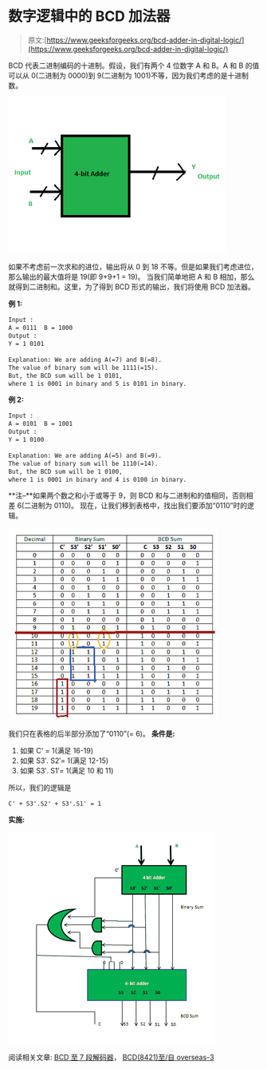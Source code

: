 # 数字逻辑中的 BCD 加法器

> 原文:[https://www.geeksforgeeks.org/bcd-adder-in-digital-logic/](https://www.geeksforgeeks.org/bcd-adder-in-digital-logic/)

BCD 代表二进制编码的十进制。假设，我们有两个 4 位数字 A 和 B。A 和 B 的值可以从 0(二进制为 0000)到 9(二进制为 1001)不等，因为我们考虑的是十进制数。

![](img/cd42634598fb9934a745b45e1dfec15c.png)

如果不考虑前一次求和的进位，输出将从 0 到 18 不等。但是如果我们考虑进位，那么输出的最大值将是 19(即 9+9+1 = 19)。
当我们简单地把 A 和 B 相加，那么就得到二进制和。这里，为了得到 BCD 形式的输出，我们将使用 BCD 加法器。

**例 1:**

```
Input :
A = 0111  B = 1000 
Output :
Y = 1 0101

Explanation: We are adding A(=7) and B(=8). 
The value of binary sum will be 1111(=15). 
But, the BCD sum will be 1 0101, 
where 1 is 0001 in binary and 5 is 0101 in binary.

```

**例 2:**

```
Input :
A = 0101  B = 1001
Output :
Y = 1 0100

Explanation: We are adding A(=5) and B(=9). 
The value of binary sum will be 1110(=14). 
But, the BCD sum will be 1 0100, 
where 1 is 0001 in binary and 4 is 0100 in binary.

```

**注–**如果两个数之和小于或等于 9，则 BCD 和与二进制和的值相同，否则相差 6(二进制为 0110)。
现在，让我们移到表格中，找出我们要添加“0110”时的逻辑。

![](img/46cc657766314032587c6260dfac26aa.png)

我们只在表格的后半部分添加了“0110”(= 6)。
**条件是:**

1.  如果 C' = 1(满足 16-19)
2.  如果 S3′. S2′= 1(满足 12-15)
3.  如果 S3′. S1′= 1(满足 10 和 11)

所以，我们的逻辑是

```
C' + S3'.S2' + S3'.S1' = 1

```

**实施:**

![](img/377af9156a815fbe8087d480b2ef35bb.png)

阅读相关文章: [BCD 至 7 段解码器](https://www.geeksforgeeks.org/digital-electronics-bcd-7-segment-decoder/)， [BCD(8421)至/自 overseas-3](https://www.geeksforgeeks.org/digital-logic-code-converters-bcd8421-tofrom-excess-3/)